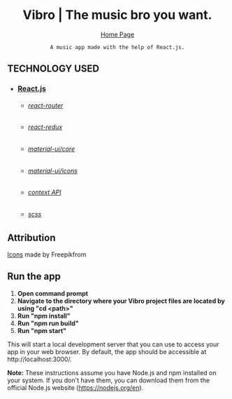 <h1 align="center">
   Vibro | The music bro you want.
</h1>

<div align="center">

[Home Page]()

    A music app made with the help of React.js.
    
</div>

## TECHNOLOGY USED

* ### [React.js](https://reactjs.org/)
    * ###### [react-router](https://github.com/ReactTraining/react-router#readme)
    * ###### [react-redux](https://react-redux.js.org/)
    * ###### [material-ui/core](https://www.npmjs.com/package/@material-ui/core)
    * ###### [material-ui/icons](https://www.npmjs.com/package/@material-ui/icons)
    * ###### [context API](https://reactjs.org/docs/context.html)
    * ###### [scss](https://sass-lang.com/)
   

## Attribution
    
[Icons](www.flaticon.com) made by Freepikfrom

## Run the app
1. **Open command prompt**
2. **Navigate to the directory where your Vibro project files are located by using "cd \<path\>"**
3. **Run "npm install"**
4. **Run "npm run build"**
5. **Run "npm start"**

This will start a local development server that you can use to access your app in your web browser. By default, the app should be accessible at http://localhost:3000/.

**Note:** These instructions assume you have Node.js and npm installed on your system. If you don't have them, you can download them from the official Node.js website (https://nodejs.org/en).
